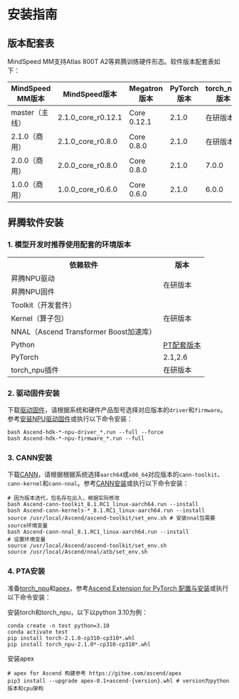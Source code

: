# 安装指南

## 版本配套表

MindSpeed MM支持Atlas 800T A2等昇腾训练硬件形态。软件版本配套表如下：

|MindSpeed MM版本 | MindSpeed版本             | Megatron版本      | PyTorch版本   | torch_npu版本 | CANN版本  | Python版本                               |
|--------------|-------------------------|-----------------|------------- |-------------|---------|----------------------------------------|
|master（主线） | 2.1.0_core_r0.12.1           | Core 0.12.1      |   2.1.0 | 在研版本        | 在研版本    | Python3.10|
|2.1.0（商用） | 2.1.0_core_r0.8.0         | Core 0.8.0      |   2.1.0     | 在研版本       | 在研版本    | Python3.10|
|2.0.0（商用） | 2.0.0_core_r0.8.0         | Core 0.8.0      |   2.1.0     | 7.0.0       | 8.1.RC1    | Python3.10|
|1.0.0（商用） | 1.0.0_core_r0.6.0         | Core 0.6.0      |   2.1.0     | 6.0.0       | 8.0.0    | Python3.10 |

## 昇腾软件安装

### 1. 模型开发时推荐使用配套的环境版本

<table>
  <tr>
    <th>依赖软件</th>
    <th>版本</th>
  </tr>
  <tr>
    <td>昇腾NPU驱动</td>
    <td rowspan="2">在研版本</td>
  <tr>
    <td>昇腾NPU固件</td>
  </tr>
  <tr>
    <td>Toolkit（开发套件）</td>
      <td rowspan="3">在研版本</td>
  </tr>
  <tr>
    <td>Kernel（算子包）</td>
  </tr>
  <tr>
    <td>NNAL（Ascend Transformer Boost加速库）</td>
  </tr>
  <tr>
  </tr>
  <tr>
    <td>Python</td>
    <td><a href="https://gitee.com/ascend/pytorch#pytorch%E4%B8%8Epython%E7%89%88%E6%9C%AC%E9%85%8D%E5%A5%97%E8%A1%A8">PT配套版本</a></td>
  </tr>
  <tr>
    <td>PyTorch</td>
    <td>2.1,2.6</td>
  </tr>
  <tr>
    <td>torch_npu插件</td>
    <td>在研版本</td>
  </tr>
</table>

### 2. 驱动固件安装

下载[驱动固件](https://www.hiascend.com/hardware/firmware-drivers/community?product=4&model=26&cann=8.0.RC3.beta1&driver=1.0.27.alpha)，请根据系统和硬件产品型号选择对应版本的`driver`和`firmware`。参考[安装NPU驱动固件](https://www.hiascend.com/document/detail/zh/canncommercial/81RC1/softwareinst/instg/instg_0003.html?Mode=PmIns&OS=Ubuntu&Software=cannToolKit)或执行以下命令安装：

```shell
bash Ascend-hdk-*-npu-driver_*.run --full --force
bash Ascend-hdk-*-npu-firmware_*.run --full
```

### 3. CANN安装

下载[CANN](https://www.hiascend.com/developer/download/community/result?module=cann)，请根据根据系统选择`aarch64`或`x86_64`对应版本的`cann-toolkit`、`cann-kernel`和`cann-nnal`。参考[CANN安装](https://www.hiascend.com/document/detail/zh/canncommercial/81RC1/softwareinst/instg/instg_0003.html)或执行以下命令安装：

```shell
# 因为版本迭代，包名存在出入，根据实际修改
bash Ascend-cann-toolkit_8.1.RC1_linux-aarch64.run --install
bash Ascend-cann-kernels-*_8.1.RC1_linux-aarch64.run --install
source /usr/local/Ascend/ascend-toolkit/set_env.sh # 安装nnal包需要source环境变量
bash Ascend-cann-nnal_8.1.RC1_linux-aarch64.run --install
# 设置环境变量
source /usr/local/Ascend/ascend-toolkit/set_env.sh
source /usr/local/Ascend/nnal/atb/set_env.sh
```

### 4. PTA安装

准备[torch_npu](https://www.hiascend.com/developer/download/community/result?module=pt)和[apex](https://gitee.com/ascend/apex)，参考[Ascend Extension for PyTorch 配置与安装](https://www.hiascend.com/document/detail/zh/Pytorch/700/configandinstg/instg/insg_0004.html)或执行以下命令安装：

安装torch和torch_npu，以下以python 3.10为例：

```shell
conda create -n test python=3.10
conda activate test
pip install torch-2.1.0-cp310-cp310*.whl 
pip install torch_npu-2.1.0*-cp310-cp310*.whl
```

安装apex

```shell
# apex for Ascend 构建参考 https://gitee.com/ascend/apex
pip3 install --upgrade apex-0.1+ascend-{version}.whl # version为python版本和cpu架构
```